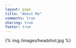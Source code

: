 ```yaml
---
layout: page
title: "About Me"
comments: true
sharing: true
footer: true
---
```


{% img /images/headshot.jpg %}
